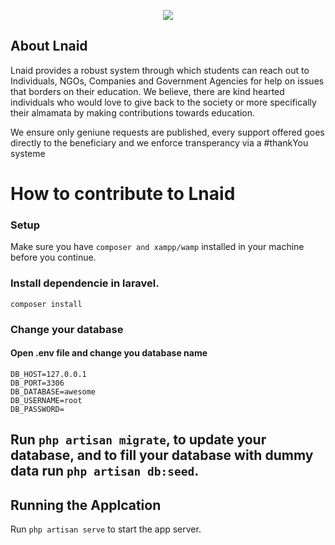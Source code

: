 <p align="center"><a href="https://laravel.com" target="_blank"><img src="https://github.com/AironDev/Lnaid/blob/main/public/assets/img/demos/landing.png"></a></p>

## About Lnaid

Lnaid provides a robust system through which students can reach out to Individuals, NGOs, Companies and Government Agencies for help on issues that borders on their education. We believe, there are kind hearted individuals who would love to give back to the society or more specifically their almamata by making contributions towards education.

We ensure only geniune requests are published, every support offered goes directly to the beneficiary and we enforce transperancy via a #thankYou systeme

# How to contribute to Lnaid


### Setup
Make sure you have `composer and xampp/wamp` installed in your machine before you continue.

### Install dependencie in laravel. 
```
composer install
```

### Change your database
#### Open .env file and change you database name
```
DB_HOST=127.0.0.1
DB_PORT=3306
DB_DATABASE=awesome
DB_USERNAME=root
DB_PASSWORD=

```

## Run `php artisan migrate`, to update your database, and to fill your database with dummy data run `php artisan db:seed`. 

## Running the Applcation
Run `php artisan serve` to start the app server.  


